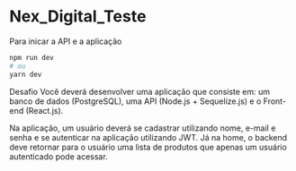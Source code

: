# Nex_Digital_Teste
 
 
 Para inicar a API e a aplicação
```bash
npm run dev
# ou
yarn dev
```
Desafio
Você deverá desenvolver uma aplicação que consiste em: um banco de dados (PostgreSQL), uma API (Node.js + Sequelize.js) e o Front-end (React.js).

Na aplicação, um usuário deverá se cadastrar utilizando nome, e-mail e senha e se autenticar na aplicação utilizando JWT. Já na home, o backend deve retornar para o usuário uma lista de produtos que apenas um usuário autenticado pode acessar.
